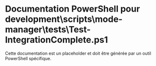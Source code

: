 # Documentation PowerShell pour development\scripts\mode-manager\tests\Test-IntegrationComplete.ps1

Cette documentation est un placeholder et doit être générée par un outil PowerShell spécifique.
